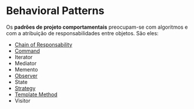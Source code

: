 # Behavioral Patterns

Os **padrões de projeto comportamentais** preocupam-se com algoritmos e com a atribuição de responsabilidades entre objetos. São eles:

* [Chain of Responsability](https://github.com/KailanySousa/design-patterns-typescript/tree/main/design-patterns/behavioral/chain-of-responsability)
* [Command](https://github.com/KailanySousa/design-patterns-typescript/tree/main/design-patterns/behavioral/command)
* Iterator
* Mediator
* Memento
* [Observer](https://github.com/KailanySousa/design-patterns-typescript/tree/main/design-patterns/behavioral/observer)
* State
* [Strategy](https://github.com/KailanySousa/design-patterns-typescript/tree/main/design-patterns/behavioral/strategy)
* [Template Method](https://github.com/KailanySousa/design-patterns-typescript/tree/main/design-patterns/behavioral/template-method)
* Visitor